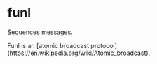funl
====

Sequences messages.

Funl is an [atomic broadcast protocol] (https://en.wikipedia.org/wiki/Atomic_broadcast).


